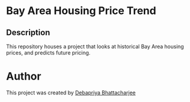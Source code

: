 # Bay Area Housing Price Trend
## Description
This repository houses a project that looks at historical Bay Area housing prices, and predicts future pricing.
# Author
This project was created by [Debapriya Bhattacharjee](https://www.linkedin.com/in/debabhatt/)
